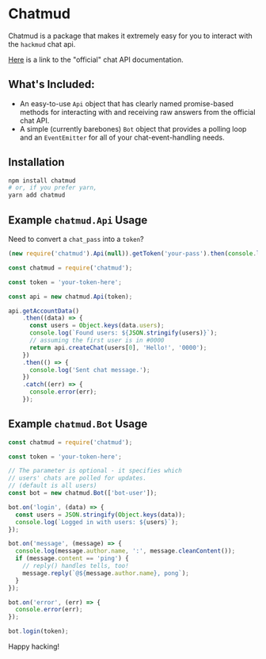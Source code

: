 # Chatmud
Chatmud is a package that makes it extremely easy for you to interact with the `hackmud` chat api.

[Here](https://www.hackmud.com/forums/general_discussion/chat_api_documentation) is a link to the "official" chat API documentation.

## What's Included:
- An easy-to-use `Api` object that has clearly named promise-based methods for interacting with and receiving raw answers from the official chat API.
- A simple (currently barebones) `Bot` object that provides a polling loop and an `EventEmitter` for all of your chat-event-handling needs.

## Installation

```bash
npm install chatmud
# or, if you prefer yarn,
yarn add chatmud
```

## Example `chatmud.Api` Usage

Need to convert a `chat_pass` into a `token`?

```js
(new require('chatmud').Api(null)).getToken('your-pass').then(console.log);
```

```js
const chatmud = require('chatmud');

const token = 'your-token-here';

const api = new chatmud.Api(token);

api.getAccountData()
    .then((data) => {
      const users = Object.keys(data.users);
      console.log(`Found users: ${JSON.stringify(users)}`);
      // assuming the first user is in #0000
      return api.createChat(users[0], 'Hello!', '0000');
    })
    .then(() => {
      console.log('Sent chat message.');
    })
    .catch((err) => {
      console.error(err);
    });
```
## Example `chatmud.Bot` Usage

```js
const chatmud = require('chatmud');

const token = 'your-token-here';

// The parameter is optional - it specifies which
// users' chats are polled for updates.
// (default is all users)
const bot = new chatmud.Bot(['bot-user']);

bot.on('login', (data) => {
  const users = JSON.stringify(Object.keys(data));
  console.log(`Logged in with users: ${users}`);
});

bot.on('message', (message) => {
  console.log(message.author.name, ':', message.cleanContent());
  if (message.content == 'ping') {
    // reply() handles tells, too!
    message.reply(`@${message.author.name}, pong`);
  }
});

bot.on('error', (err) => {
  console.error(err);
});

bot.login(token);
```

Happy hacking!

